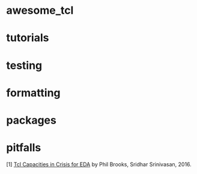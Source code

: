 # awesome_tcl

# tutorials

# testing

# formatting

# packages

# pitfalls
[1] [Tcl Capacities in Crisis for EDA](https://www.tcl.tk/community/tcl2016/assets/talk44/tcl-capacities-eda-crisis-paper.pdf) by Phil Brooks, Sridhar Srinivasan, 2016.
